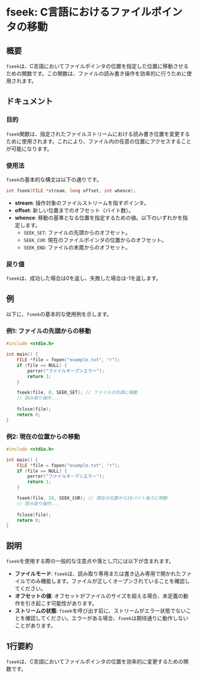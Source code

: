 <!--
Meta Description: # fseek: C言語におけるファイルポインタの移動 ## 概要 `fseek`は、C言語においてファイルポインタの位置を指定した位置に移動させるための関数です。この関数は、ファイルの読み書き操作を効率的に行うために使用されます。 ## ドキュメント ### 目的 `fseek`関数は、指定された...
Meta Keywords: fseek, file, int, return, stream
-->

# fseek: C言語におけるファイルポインタの移動

## 概要
`fseek`は、C言語においてファイルポインタの位置を指定した位置に移動させるための関数です。この関数は、ファイルの読み書き操作を効率的に行うために使用されます。

## ドキュメント
### 目的
`fseek`関数は、指定されたファイルストリームにおける読み書き位置を変更するために使用されます。これにより、ファイル内の任意の位置にアクセスすることが可能になります。

### 使用法
`fseek`の基本的な構文は以下の通りです。

```c
int fseek(FILE *stream, long offset, int whence);
```

- **stream**: 操作対象のファイルストリームを指すポインタ。
- **offset**: 新しい位置までのオフセット（バイト数）。
- **whence**: 移動の基準となる位置を指定するための値。以下のいずれかを指定します。
  - `SEEK_SET`: ファイルの先頭からのオフセット。
  - `SEEK_CUR`: 現在のファイルポインタの位置からのオフセット。
  - `SEEK_END`: ファイルの末尾からのオフセット。

### 戻り値
`fseek`は、成功した場合は0を返し、失敗した場合は-1を返します。

## 例
以下に、`fseek`の基本的な使用例を示します。

### 例1: ファイルの先頭からの移動
```c
#include <stdio.h>

int main() {
    FILE *file = fopen("example.txt", "r");
    if (file == NULL) {
        perror("ファイルオープンエラー");
        return 1;
    }

    fseek(file, 0, SEEK_SET); // ファイルの先頭に移動
    // 読み取り操作...
    
    fclose(file);
    return 0;
}
```

### 例2: 現在の位置からの移動
```c
#include <stdio.h>

int main() {
    FILE *file = fopen("example.txt", "r");
    if (file == NULL) {
        perror("ファイルオープンエラー");
        return 1;
    }

    fseek(file, 10, SEEK_CUR); // 現在の位置から10バイト後ろに移動
    // 読み取り操作...
    
    fclose(file);
    return 0;
}
```

## 説明
`fseek`を使用する際の一般的な注意点や落とし穴には以下が含まれます。

- **ファイルモード**: `fseek`は、読み取り専用または書き込み専用で開かれたファイルでのみ機能します。ファイルが正しくオープンされていることを確認してください。
- **オフセットの値**: オフセットがファイルのサイズを超える場合、未定義の動作を引き起こす可能性があります。
- **ストリームの状態**: `fseek`を呼び出す前に、ストリームがエラー状態でないことを確認してください。エラーがある場合、`fseek`は期待通りに動作しないことがあります。

## 1行要約
`fseek`は、C言語においてファイルポインタの位置を効率的に変更するための関数です。